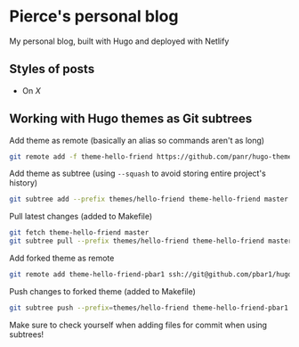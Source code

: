 # Pierce's personal blog

My personal blog, built with Hugo and deployed with Netlify

## Styles of posts
- On _X_

## Working with Hugo themes as Git subtrees

Add theme as remote (basically an alias so commands aren't as long)
```sh
git remote add -f theme-hello-friend https://github.com/panr/hugo-theme-hello-friend.git
```

Add theme as subtree (using `--squash` to avoid storing entire project's history)
```sh
git subtree add --prefix themes/hello-friend theme-hello-friend master --squash
```

Pull latest changes (added to Makefile)
```sh
git fetch theme-hello-friend master
git subtree pull --prefix themes/hello-friend theme-hello-friend master --squash
```

Add forked theme as remote
```sh
git remote add theme-hello-friend-pbar1 ssh://git@github.com/pbar1/hugo-theme-hello-friend.git
```

Push changes to forked theme (added to Makefile)
```sh
git subtree push --prefix=themes/hello-friend theme-hello-friend-pbar1 master
```

Make sure to check yourself when adding files for commit when using subtrees!
